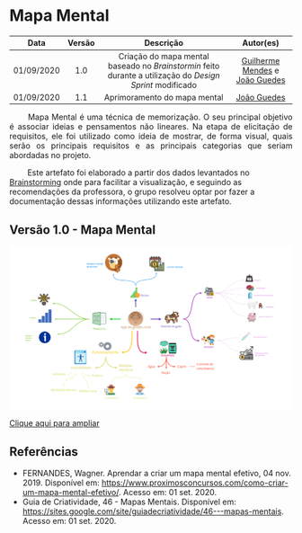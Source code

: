 # Mapa Mental
|    Data    | Versão |         Descrição         |           Autor(es)           |
| :--------: | :----: | :-----------------------: | :---------------------------: |
| 01/09/2020 |  1.0   | Criação do mapa mental baseado no <i>Brainstormin</i> feito durante a utilização do <i>Design Sprint</i> modificado | [Guilherme Mendes](https://github.com/guilherme-mendes) e [João Guedes](https://github.com/sudjoao) |
| 01/09/2020 |  1.1   | Aprimoramento do mapa mental | [João Guedes](https://github.com/sudjoao) |

<p align="justify"> &emsp;&emsp; Mapa Mental é uma técnica de memorização. O seu principal objetivo é associar ideias e pensamentos não lineares. Na etapa de elicitação de requisitos, ele foi utilizado como ideia de mostrar, de forma visual, quais serão os principais requisitos e as principais categorias que seriam abordadas no projeto.

&emsp;&emsp; Este artefato foi elaborado a partir dos dados levantados no [Brainstorming]() onde para facilitar a visualização, e seguindo as recomendações da professora, o grupo resolveu optar por fazer a documentação dessas informações utilizando este artefato.
</p>

## Versão 1.0 - Mapa Mental

<img src="docs/Assets/Img/Artefacts/MindMap.png">

<a href="docs/Assets/Img/Artefacts/MindMap.png"> Clique aqui para ampliar</a>

## Referências
* FERNANDES, Wagner. Aprendar a criar um mapa mental efetivo, 04 nov. 2019. Disponível em: <https://www.proximosconcursos.com/como-criar-um-mapa-mental-efetivo/>. Acesso em: 01 set. 2020.
* Guia de Criatividade, 46 - Mapas Mentais. Disponível em: <https://sites.google.com/site/guiadecriatividade/46---mapas-mentais>. Acesso em: 01 set. 2020.